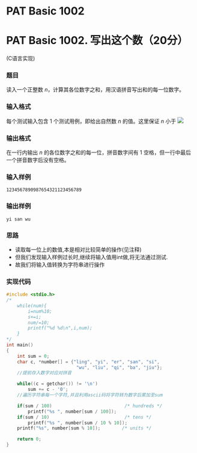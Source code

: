 # PAT Basic 1002

# PAT Basic 1002. 写出这个数（20分）

 (C语言实现)
<!--more-->

### 题目

读入一个正整数 *n*，计算其各位数字之和，用汉语拼音写出和的每一位数字。



### 输入格式

每个测试输入包含 1 个测试用例，即给出自然数 *n* 的值。这里保证 *n* 小于 ![](http://latex.codecogs.com/gif.latex?\\sigma=\sqrt{\frac{1}{n}{\sum_{k=1}^n(x_i-\bar{x})^2}})




### 输出格式

在一行内输出 *n* 的各位数字之和的每一位，拼音数字间有 1 空格，但一行中最后一个拼音数字后没有空格。



### 输入样例

```
1234567890987654321123456789
```

### 输出样例

```
yi san wu
```



### 思路

- 读取每一位上的数值,本是相对比较简单的操作(见注释)
- 但我们发现输入样例过长时,继续将输入值用int做,将无法通过测试.
- 故我们将输入值转换为字符串进行操作

### 实现代码

```c
#include <stdio.h>
/*
    while(num){
        i=num%10;
        s+=i;
        num/=10;
        printf("%d %d\n",i,num);
    }
*/
int main()
{
    int sum = 0;
    char c, *number[] = {"ling", "yi", "er", "san", "si",
                          "wu", "liu", "qi", "ba", "jiu"};
  	//提前存入数字对应对拼音

    while((c = getchar()) != '\n')
        sum += c - '0';
  	//遍历字符串每一个字符,并且利用ascii码将字符转为数字后累加至sum

    if(sum / 100)                           /* hundreds */
        printf("%s ", number[sum / 100]);
    if(sum / 10)                            /* tens */
        printf("%s ", number[sum / 10 % 10]);
    printf("%s", number[sum % 10]);        /* units */

    return 0;
}
```


